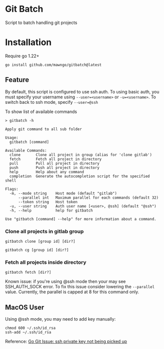 # Git Batch

Script to batch handling git projects

# Installation

Require go 1.22+

```shell
go install github.com/mawngo/gitbatch@latest
```

## Feature

By default, this script is configured to use ssh auth. To using basic auth, you must specify your username
using ``--user=<username>`` or ``-u=<username>``. To switch back to ssh mode, specify ```--user=@ssh```

To show list of available commands

```
> gitbatch -h

Apply git command to all sub folder

Usage:
  gitbatch [command]

Available Commands:
  clone       Clone all project in group (alias for 'clone gitlab')
  fetch       Fetch all project in directory
  pull        Pull all project in directory
  push        Push all project in directory
  help        Help about any command
  completion  Generate the autocompletion script for the specified shell

Flags:
  -m, --mode string    Host mode (default "gitlab")
      --parallel int   Maximum parallel for each commands (default 32)
      --token string   Host token
  -u, --user string    Auth user name [<user>, @ssh] (default "@ssh")
  -h, --help           help for gitbatch

Use "gitbatch [command] --help" for more information about a command.
```

### Clone all projects in gitlab group

```
gitbatch clone [group id] [dir?]
```

```
gitbatch cg [group id] [dir?]
```

### Fetch all projects inside directory

```
gitbatch fetch [dir?]
```

Known issue: if you're using @ssh mode then your may see SSH_AUTH_SOCK error. To fix this issue consider lowering
the ``--parallel`` value. Currently, the parallel is capped at 8 for this command only.

## MacOS User

Using @ssh mode, you may need to add key manually:

```shell
chmod 600 ~/.ssh/id_rsa
ssh-add ~/.ssh/id_rsa
```

Reference: [Go Git Issue: ssh private key not being picked up](https://github.com/go-git/go-git/issues/218)